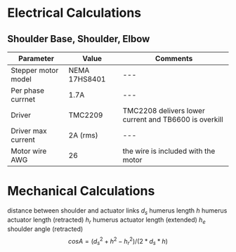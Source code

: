 # Electrical Calculations

## Shoulder Base, Shoulder, Elbow
|Parameter|Value| Comments|
|---|---|---|
|Stepper motor model | NEMA 17HS8401 |---|
|Per phase currnet | 1.7A |---|
|Driver| TMC2209|TMC2208 delivers lower current and TB6600 is overkill|
|Driver max current| 2A (rms)| ---|
|Motor wire AWG|26|the wire is included with the motor|

# Mechanical Calculations
distance between shoulder and actuator links $d_s$
humerus length $h$
humerus actuator length (retracted) $h_r$
humerus actuator length (extended) $h_e$
shoulder angle (retracted) $$cosA=(d_s^2+h^2-h_r^2)/(2*d_s*h)$$

